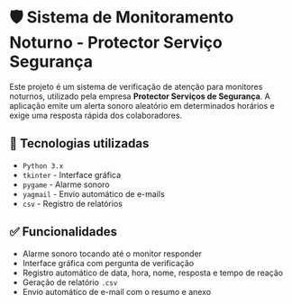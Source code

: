# 🛡️ Sistema de Monitoramento Noturno - Protector Serviço Segurança 

Este projeto é um sistema de verificação de atenção para monitores noturnos, utilizado pela empresa **Protector Serviços de Segurança**. A aplicação emite um alerta sonoro aleatório em determinados horários e exige uma resposta rápida dos colaboradores.

## 🔧 Tecnologias utilizadas

- `Python 3.x`
- `tkinter` - Interface gráfica
- `pygame` - Alarme sonoro
- `yagmail` - Envio automático de e-mails
- `csv` - Registro de relatórios

## ✅ Funcionalidades

- Alarme sonoro tocando até o monitor responder
- Interface gráfica com pergunta de verificação
- Registro automático de data, hora, nome, resposta e tempo de reação
- Geração de relatório `.csv`
- Envio automático de e-mail com o resumo e anexo
